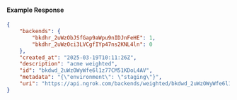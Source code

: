 <!-- Code generated for API Clients. DO NOT EDIT. -->

#### Example Response

```json
{
	"backends": {
		"bkdhr_2uWzObJSfGap9aWpu9nIDJnFeHE": 1,
		"bkdhr_2uWzOci3LVCgfIYp47ns2KNL4ln": 0
	},
	"created_at": "2025-03-19T10:11:26Z",
	"description": "acme weighted",
	"id": "bkdwd_2uWzOWyWfe6l1z77CM51KDoL4AV",
	"metadata": "{\"environment\": \"staging\"}",
	"uri": "https://api.ngrok.com/backends/weighted/bkdwd_2uWzOWyWfe6l1z77CM51KDoL4AV"
}
```
